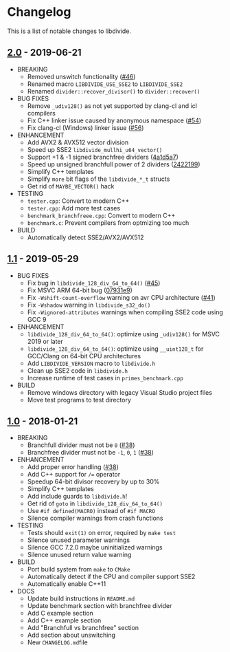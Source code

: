 # Changelog

This is a list of notable changes to libdivide.

## [2.0](https://github.com/ridiculousfish/libdivide/releases/tag/v2.0) - 2019-06-21
* BREAKING
  * Removed unswitch functionality ([#46](https://github.com/ridiculousfish/libdivide/issues/46))
  * Renamed macro ```LIBDIVIDE_USE_SSE2``` to ```LIBDIVIDE_SSE2```
  * Renamed ```divider::recover_divisor()``` to ```divider::recover()```
* BUG FIXES
  * Remove ```_udiv128()``` as not yet supported by clang-cl and icl compilers
  * Fix C++ linker issue caused by anonymous namespace ([#54](https://github.com/ridiculousfish/libdivide/pull/54))
  * Fix clang-cl (Windows) linker issue ([#56](https://github.com/ridiculousfish/libdivide/issues/56))
* ENHANCEMENT
  * Add AVX2 & AVX512 vector division
  * Speed up SSE2 ```libdivide_mullhi_u64_vector()```
  * Support +1 & -1 signed branchfree dividers ([4a1d5a7](https://github.com/ridiculousfish/libdivide/commit/4a1d5a7008af7f401f8f39c2f44f3dd0116a9839))
  * Speed up unsigned branchfull power of 2 dividers ([2422199](https://github.com/ridiculousfish/libdivide/commit/24221996a082774bd486b04f329a1cdd1a80c8df))
  * Simplify C++ templates
  * Simplify ```more``` bit flags of the ```libdivide_*_t``` structs
  * Get rid of ```MAYBE_VECTOR()``` hack
* TESTING
  * ```tester.cpp```: Convert to modern C++
  * ```tester.cpp```: Add more test cases
  * ```benchmark_branchfreee.cpp```: Convert to modern C++
  * ```benchmark.c```: Prevent compilers from optmizing too much
* BUILD
  * Automatically detect SSE2/AVX2/AVX512

## [1.1](https://github.com/ridiculousfish/libdivide/releases/tag/v1.1) - 2019-05-29
* BUG FIXES
  * Fix bug in ```libdivide_128_div_64_to_64()``` ([#45](https://github.com/ridiculousfish/libdivide/issues/45))
  * Fix MSVC ARM 64-bit bug ([07931e9](https://github.com/ridiculousfish/libdivide/commit/07931e9cb670311ba67cd6a16fdbcb67bb97a592))
  * Fix ```-Wshift-count-overflow``` warning on avr CPU architecture ([#41](https://github.com/ridiculousfish/libdivide/pull/41))
  * Fix ```-Wshadow``` warning in ```libdivide_s32_do()```
  * Fix ```-Wignored-attributes``` warnings when compiling SSE2 code using GCC 9
* ENHANCEMENT
  * ```libdivide_128_div_64_to_64()```: optimize using ```_udiv128()``` for MSVC 2019 or later
  * ```libdivide_128_div_64_to_64()```: optimize using ```__uint128_t``` for GCC/Clang on 64-bit CPU architectures
  * Add ```LIBDIVIDE_VERSION``` macro to ```libdivide.h```
  * Clean up SSE2 code in ```libdivide.h```
  * Increase runtime of test cases in ```primes_benchmark.cpp```
* BUILD
  * Remove windows directory with legacy Visual Studio project files
  * Move test programs to test directory

## [1.0](https://github.com/ridiculousfish/libdivide/releases/tag/v1.0) - 2018-01-21
* BREAKING
  * Branchfull divider must not be ```0``` ([#38](https://github.com/ridiculousfish/libdivide/pull/38))
  * Branchfree divider must not be ```-1```, ```0```, ```1``` ([#38](https://github.com/ridiculousfish/libdivide/pull/38))
* ENHANCEMENT
  * Add proper error handling ([#38](https://github.com/ridiculousfish/libdivide/pull/38))
  * Add C++ support for ```/=``` operator
  * Speedup 64-bit divisor recovery by up to 30%
  * Simplify C++ templates
  * Add include guards to ```libdivide.h```!
  * Get rid of ```goto``` in ```libdivide_128_div_64_to_64()```
  * Use ```#if defined(MACRO)``` instead of ```#if MACRO```
  * Silence compiler warnings from crash functions
* TESTING
  * Tests should ```exit(1)``` on error, required by ```make test```
  * Silence unused parameter warnings
  * Silence GCC 7.2.0 maybe uninitialized warnings
  * Silence unused return value warning
* BUILD
  * Port build system from ```make``` to ```CMake```
  * Automatically detect if the CPU and compiler support SSE2
  * Automatically enable C++11
* DOCS
  * Update build instructions in ```README.md```
  * Update benchmark section with branchfree divider
  * Add C example section
  * Add C++ example section
  * Add "Branchfull vs branchfree" section
  * Add section about unswitching
  * New ```CHANGELOG.md```file
